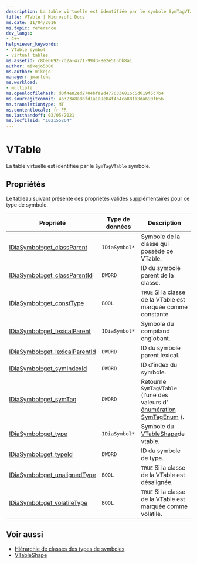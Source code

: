 ```yaml
---
description: La table virtuelle est identifiée par le symbole SymTagVTable.
title: VTable | Microsoft Docs
ms.date: 11/04/2016
ms.topic: reference
dev_langs:
- C++
helpviewer_keywords:
- VTable symbol
- virtual tables
ms.assetid: c8be6692-7d2a-4721-99d3-8e2e565bb8a1
author: mikejo5000
ms.author: mikejo
manager: jmartens
ms.workload:
- multiple
ms.openlocfilehash: d0f4e82ed2704bfa9d4776336816c5d019f5c7b4
ms.sourcegitcommit: 4b323a8a8bfd1a1a9e84f4b4ca88fa8da690f656
ms.translationtype: MT
ms.contentlocale: fr-FR
ms.lasthandoff: 03/05/2021
ms.locfileid: "102155264"
---
```

# <a name="vtable"></a>VTable
La table virtuelle est identifiée par le `SymTagVTable` symbole.

## <a name="properties"></a>Propriétés
 Le tableau suivant présente des propriétés valides supplémentaires pour ce type de symbole.

|Propriété|Type de données|Description|
|--------------|---------------|-----------------|
|[IDiaSymbol::get_classParent](../../debugger/debug-interface-access/idiasymbol-get-classparent.md)|`IDiaSymbol*`|Symbole de la classe qui possède ce VTable.|
|[IDiaSymbol::get_classParentId](../../debugger/debug-interface-access/idiasymbol-get-classparentid.md)|`DWORD`|ID du symbole parent de la classe.|
|[IDiaSymbol::get_constType](../../debugger/debug-interface-access/idiasymbol-get-consttype.md)|`BOOL`|`TRUE` Si la classe de la VTable est marquée comme constante.|
|[IDiaSymbol::get_lexicalParent](../../debugger/debug-interface-access/idiasymbol-get-lexicalparent.md)|`IDiaSymbol*`|Symbole du compiland englobant.|
|[IDiaSymbol::get_lexicalParentId](../../debugger/debug-interface-access/idiasymbol-get-lexicalparentid.md)|`DWORD`|ID du symbole parent lexical.|
|[IDiaSymbol::get_symIndexId](../../debugger/debug-interface-access/idiasymbol-get-symindexid.md)|`DWORD`|ID d’index du symbole.|
|[IDiaSymbol::get_symTag](../../debugger/debug-interface-access/idiasymbol-get-symtag.md)|`DWORD`|Retourne `SymTagVTable` (l’une des valeurs d' [énumération SymTagEnum](../../debugger/debug-interface-access/symtagenum.md) ).|
|[IDiaSymbol::get_type](../../debugger/debug-interface-access/idiasymbol-get-type.md)|`IDiaSymbol*`|Symbole du [VTableShape](../../debugger/debug-interface-access/vtableshape.md)de vtable.|
|[IDiaSymbol::get_typeId](../../debugger/debug-interface-access/idiasymbol-get-typeid.md)|`DWORD`|ID du symbole de type.|
|[IDiaSymbol::get_unalignedType](../../debugger/debug-interface-access/idiasymbol-get-unalignedtype.md)|`BOOL`|`TRUE` Si la classe de la VTable est désalignée.|
|[IDiaSymbol::get_volatileType](../../debugger/debug-interface-access/idiasymbol-get-volatiletype.md)|`BOOL`|`TRUE` Si la classe de la VTable est marquée comme volatile.|

## <a name="see-also"></a>Voir aussi
- [Hiérarchie de classes des types de symboles](../../debugger/debug-interface-access/class-hierarchy-of-symbol-types.md)
- [VTableShape](../../debugger/debug-interface-access/vtableshape.md)
